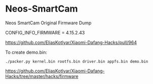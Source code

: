 # Neos-SmartCam
Neos SmartCam Original Firmware Dump

CONFIG_INFO_FIRMWARE = 4.15.2.43

https://github.com/EliasKotlyar/Xiaomi-Dafang-Hacks/pull/964

To create demo.bin:

```
./packer.py kernel.bin rootfs.bin driver.bin appfs.bin demo.bin
```
https://github.com/EliasKotlyar/Xiaomi-Dafang-Hacks/tree/master/hacks/firmware
